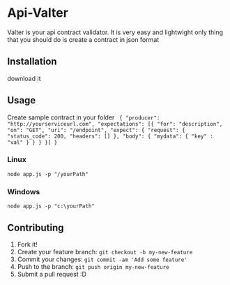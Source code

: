 # Api-Valter

Valter is your api contract validator. It is very easy and lightwight only thing that you should do is create a contract in json format

## Installation

download it

## Usage
Create sample contract in your folder
`
{
    "producer": "http://yourserviceurl.com",
    "expectations": [{
        "for": "description",
        "on": "GET",
        "uri": "/endpoint",
        "expect": {
            "request": {
                "status_code": 200,
                "headers": []
            },
            "body": {
                "mydata": {
 					"key" : "val"
                }
            }
        }
    }]
}`

### Linux

`node app.js -p "/yourPath"`

### Windows

`node app.js -p "c:\yourPath"`

## Contributing

1. Fork it!
2. Create your feature branch: `git checkout -b my-new-feature`
3. Commit your changes: `git commit -am 'Add some feature'`
4. Push to the branch: `git push origin my-new-feature`
5. Submit a pull request :D

